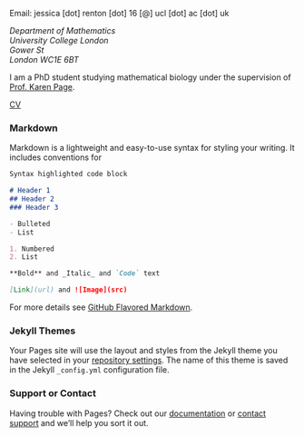 Email: jessica \[dot\] renton \[dot\] 16 \[@\] ucl \[dot\] ac \[dot\] uk

_Department of Mathematics_\
_University College London_\
_Gower St_\
_London WC1E 6BT_

I am a PhD student studying mathematical biology under the supervision of [Prof. Karen Page](https://www.ucl.ac.uk/~ucackmp/).

[CV](https://jessiesrr.github.io/CV.pdf)

### Markdown

Markdown is a lightweight and easy-to-use syntax for styling your writing. It includes conventions for

```markdown
Syntax highlighted code block

# Header 1
## Header 2
### Header 3

- Bulleted
- List

1. Numbered
2. List

**Bold** and _Italic_ and `Code` text

[Link](url) and ![Image](src)
```

For more details see [GitHub Flavored Markdown](https://guides.github.com/features/mastering-markdown/).

### Jekyll Themes

Your Pages site will use the layout and styles from the Jekyll theme you have selected in your [repository settings](https://github.com/jessiesrr/jessiesrr.github.io/settings). The name of this theme is saved in the Jekyll `_config.yml` configuration file.

### Support or Contact

Having trouble with Pages? Check out our [documentation](https://help.github.com/categories/github-pages-basics/) or [contact support](https://github.com/contact) and we’ll help you sort it out.
